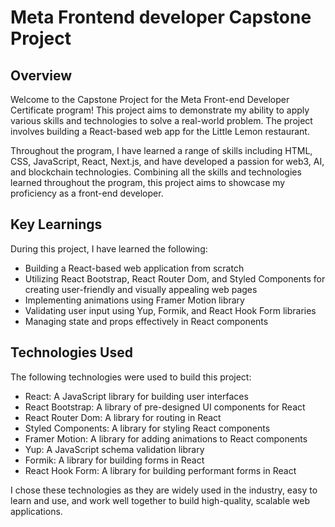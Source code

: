# Meta Frontend developer Capstone Project

## Overview

Welcome to the Capstone Project for the Meta Front-end Developer Certificate program! This project aims to demonstrate my ability to apply various skills and technologies to solve a real-world problem. The project involves building a React-based web app for the Little Lemon restaurant.

Throughout the program, I have learned a range of skills including HTML, CSS, JavaScript, React, Next.js, and have developed a passion for web3, AI, and blockchain technologies. Combining all the skills and technologies learned throughout the program, this project aims to showcase my proficiency as a front-end developer.

## Key Learnings

During this project, I have learned the following:

- Building a React-based web application from scratch
- Utilizing React Bootstrap, React Router Dom, and Styled Components for creating user-friendly and visually appealing web pages
- Implementing animations using Framer Motion library
- Validating user input using Yup, Formik, and React Hook Form libraries
- Managing state and props effectively in React components

## Technologies Used

The following technologies were used to build this project:

- React: A JavaScript library for building user interfaces
- React Bootstrap: A library of pre-designed UI components for React
- React Router Dom: A library for routing in React
- Styled Components: A library for styling React components
- Framer Motion: A library for adding animations to React components
- Yup: A JavaScript schema validation library
- Formik: A library for building forms in React
- React Hook Form: A library for building performant forms in React

I chose these technologies as they are widely used in the industry, easy to learn and use, and work well together to build high-quality, scalable web applications.
